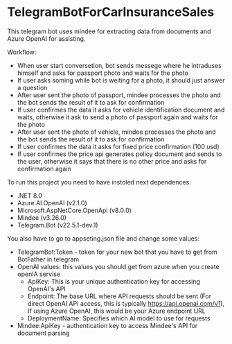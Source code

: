 ﻿# TelegramBotForCarInsuranceSales

This telegram bot uses mindee for extracting data from documents and Azure OpenAI for assisting.

Workflow:
- When user start conversetion, bot sends messege where he intraduses himself and asks for passport photo and waits for the photo
- If user asks soming while bot is weiting for a photo, it should just answer a question
- After user sent the photo of passport, mindee processes the photo and the bot sends the result of it to ask for confirmation
- If user confirmes the data it asks for vehicle identification document and waits, otherwise it ask to send a photo of passport again and waits for the photo
- After user sent the photo of vehicle, mindee processes the photo and the bot sends the result of it to ask for confirmation
- If user confirmes the data it asks for fixed price confirmation (100 usd)
- If user confirmes the price api generates policy document and sends to the user, otherwise it says that there is no other price and asks for confirmation again

To run this project you need to have instoled next dependences:
- .NET 8.0
- Azure.AI.OpenAI (v2.1.0)
- Microsoft.AspNetCore.OpenApi (v8.0.0)
- Mindee (v3.26.0)
- Telegram.Bot (v22.5.1-dev.1)

You also have to go to appseting.json file and change some values:
- TelegramBot:Token - token for your new bot that you have to get from BotFather in telegram
- OpenAI values: this values you should get from azure when you create openIA servise
    - ApiKey: This is your unique authentication key for accessing OpenAI's API
    - Endpoint: The base URL where API requests should be sent (For direct OpenAI API access, this is typically https://api.openai.com/v1), If using Azure OpenAI, this would be your Azure endpoint URL
    - DeploymentName: Specifies which AI model to use for requests
- Mindee:ApiKey - authentication key to access Mindee's API for document parsing
